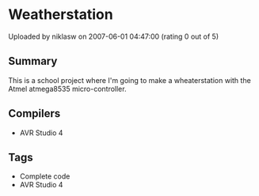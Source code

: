 # Weatherstation

Uploaded by niklasw on 2007-06-01 04:47:00 (rating 0 out of 5)

## Summary

This is a school project where I'm going to make a wheaterstation with the Atmel atmega8535 micro-controller.

## Compilers

- AVR Studio 4

## Tags

- Complete code
- AVR Studio 4
